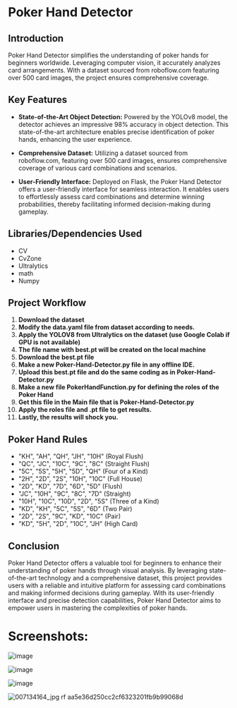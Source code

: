 # Poker Hand Detector

## Introduction

Poker Hand Detector simplifies the understanding of poker hands for beginners worldwide. Leveraging computer vision, it accurately analyzes card arrangements. With a dataset sourced from roboflow.com featuring over 500 card images, the project ensures comprehensive coverage.

## Key Features

- **State-of-the-Art Object Detection:** Powered by the YOLOv8 model, the detector achieves an impressive 98% accuracy in object detection. This state-of-the-art architecture enables precise identification of poker hands, enhancing the user experience.
  
- **Comprehensive Dataset:** Utilizing a dataset sourced from roboflow.com, featuring over 500 card images, ensures comprehensive coverage of various card combinations and scenarios.
  
- **User-Friendly Interface:** Deployed on Flask, the Poker Hand Detector offers a user-friendly interface for seamless interaction. It enables users to effortlessly assess card combinations and determine winning probabilities, thereby facilitating informed decision-making during gameplay.

## Libraries/Dependencies Used

- CV
- CvZone
- Ultralytics
- math
- Numpy

## Project Workflow

1. **Download the dataset**
2. **Modify the data.yaml file from dataset according to needs.**
3. **Apply the YOLOV8 from Ultralytics on the dataset (use Google Colab if GPU is not available)**
4. **The file name with best.pt will be created on the local machine**
5. **Download the best.pt file**
6. **Make a new Poker-Hand-Detector.py file in any offline IDE.**
7. **Upload this best.pt file and do the same coding as in Poker-Hand-Detector.py**
8. **Make a new file PokerHandFunction.py for defining the roles of the Poker Hand**
9. **Get this file in the Main file that is Poker-Hand-Detector.py**
10. **Apply the roles file and .pt file to get results.**
11. **Lastly, the results will shock you.**

## Poker Hand Rules

- "KH", "AH", "QH", "JH", "10H" (Royal Flush)
- "QC", "JC", "10C", "9C", "8C" (Straight Flush)
- "5C", "5S", "5H", "5D", "QH" (Four of a Kind)
- "2H", "2D", "2S", "10H", "10C" (Full House)
- "2D", "KD", "7D", "6D", "5D" (Flush)
- "JC", "10H", "9C", "8C", "7D" (Straight)
- "10H", "10C", "10D", "2D", "5S" (Three of a Kind)
- "KD", "KH", "5C", "5S", "6D" (Two Pair)
- "2D", "2S", "9C", "KD", "10C" (Pair)
- "KD", "5H", "2D", "10C", "JH" (High Card)

## Conclusion

Poker Hand Detector offers a valuable tool for beginners to enhance their understanding of poker hands through visual analysis. By leveraging state-of-the-art technology and a comprehensive dataset, this project provides users with a reliable and intuitive platform for assessing card combinations and making informed decisions during gameplay. With its user-friendly interface and precise detection capabilities, Poker Hand Detector aims to empower users in mastering the complexities of poker hands.



# Screenshots:
![image](https://github.com/whoisusmanali/Pocker_Hand_Detector_YOLOv8/assets/104086680/913c93c7-bc97-4408-a6e1-e2d59c8615e5)

![image](https://github.com/whoisusmanali/Pocker_Hand_Detector_YOLOv8/assets/104086680/351038ce-6499-4e8d-8b60-7c89a59ce0a5)

![image](https://github.com/whoisusmanali/Pocker_Hand_Detector_YOLOv8/assets/104086680/87572c14-2020-407f-9109-0ddf1e5f49aa)

![007134164_jpg rf aa5e36d250cc2cf6323201fb9b99068d](https://github.com/whoisusmanali/Pocker_Hand_Detector_YOLOv8/assets/104086680/846b8a8f-8a29-4e77-82af-8156a8dd0597)





